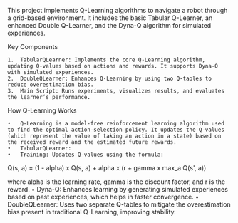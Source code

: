 This project implements Q-Learning algorithms to navigate a robot through a grid-based environment. It includes the basic Tabular Q-Learner, an enhanced Double Q-Learner, and the Dyna-Q algorithm for simulated experiences.

Key Components

	1.	TabularQLearner: Implements the core Q-Learning algorithm, updating Q-values based on actions and rewards. It supports Dyna-Q with simulated experiences.
	2.	DoubleQLearner: Enhances Q-Learning by using two Q-tables to reduce overestimation bias.
	3.	Main Script: Runs experiments, visualizes results, and evaluates the learner’s performance.

How Q-Learning Works

	•	Q-Learning is a model-free reinforcement learning algorithm used to find the optimal action-selection policy. It updates the Q-values (which represent the value of taking an action in a state) based on the received reward and the estimated future rewards.
	•	TabularQLearner:
	•	Training: Updates Q-values using the formula:

Q(s, a) = (1 - alpha) x Q(s, a) + alpha x (r + gamma x max_a Q(s', a))

where alpha is the learning rate, gamma is the discount factor, and r is the reward.
	•	Dyna-Q: Enhances learning by generating simulated experiences based on past experiences, which helps in faster convergence.
	•	DoubleQLearner: Uses two separate Q-tables to mitigate the overestimation bias present in traditional Q-Learning, improving stability.
